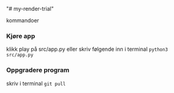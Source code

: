 "# my-render-trial" 


kommandoer


### Kjøre app
klikk play på src/app.py
eller skriv følgende inn i terminal 
`python3 src/app.py`


### Oppgradere program 
skriv i terminal 
`git pull`
